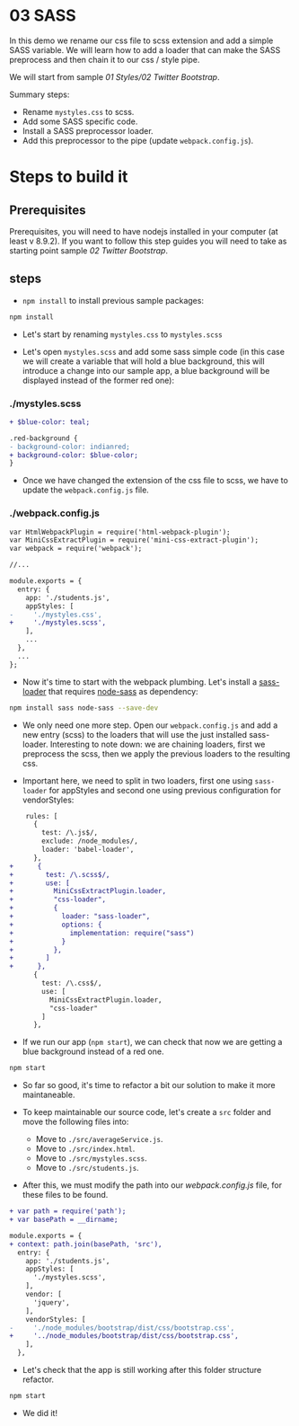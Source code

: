 # 03 SASS

In this demo we rename our css file to scss extension and add a simple SASS variable. We will learn how to add a loader that can
make the SASS preprocess and then chain it to our css / style pipe.

We will start from sample _01 Styles/02 Twitter Bootstrap_.

Summary steps:
 - Rename `mystyles.css` to scss.
 - Add some SASS specific code.
 - Install a SASS preprocessor loader.
 - Add this preprocessor to the pipe (update `webpack.config.js`).

# Steps to build it

## Prerequisites

Prerequisites, you will need to have nodejs installed in your computer (at least v 8.9.2). If you want to follow this step guides you will need to take as starting point sample _02 Twitter Bootstrap_.

## steps

- `npm install` to install previous sample packages:

```bash
npm install
```


- Let's start by renaming `mystyles.css` to `mystyles.scss`

- Let's open `mystyles.scss` and add some sass simple code (in this case we will create a variable that will hold a blue background, this will introduce a change into our sample app, a blue background will be displayed instead of the former red one):

### ./mystyles.scss
```diff
+ $blue-color: teal;

.red-background {
- background-color: indianred;
+ background-color: $blue-color;
}

```
- Once we have changed the extension of the css file to scss, we have to update the `webpack.config.js` file.

### ./webpack.config.js
```diff
var HtmlWebpackPlugin = require('html-webpack-plugin');
var MiniCssExtractPlugin = require('mini-css-extract-plugin');
var webpack = require('webpack');

//...

module.exports = {
  entry: {
    app: './students.js',
    appStyles: [
-     './mystyles.css',
+     './mystyles.scss',
    ],
    ...
  },
  ...
};
```

- Now it's time to start with the webpack plumbing. Let's install a [sass-loader](https://github.com/webpack-contrib/sass-loader) that requires [node-sass](https://github.com/sass/node-sass) as dependency:

```bash
npm install sass node-sass --save-dev
```

- We only need one more step. Open our `webpack.config.js` and add a new  entry (scss) to the loaders that will use the just installed sass-loader. Interesting to note down: we are chaining loaders, first we preprocess the scss, then we apply the previous loaders to the resulting css.

- Important here, we need to split in two loaders, first one using `sass-loader` for appStyles and second one using previous configuration for vendorStyles:


```diff
    rules: [
      {
        test: /\.js$/,
        exclude: /node_modules/,
        loader: 'babel-loader',
      },
+      {
+        test: /\.scss$/,
+        use: [
+          MiniCssExtractPlugin.loader,
+          "css-loader",
+          {
+            loader: "sass-loader",
+            options: {
+              implementation: require("sass")
+            }
+          },
+        ]
+      },
      {
        test: /\.css$/,
        use: [
          MiniCssExtractPlugin.loader,
          "css-loader"
        ]
      },
```

- If we run our app (`npm start`), we can check that now we are getting a blue background instead of a red one.

```bash
npm start
```
- So far so good, it's time to refactor a bit our
solution to make it more maintaneable.

- To keep maintainable our source code, let's create a `src` folder and move the following files into:
  - Move to `./src/averageService.js`.
  - Move to `./src/index.html`.
  - Move to `./src/mystyles.scss`.
  - Move to `./src/students.js`.

- After this, we must modify the path into our _webpack.config.js_ file, for these files to be found.

```diff
+ var path = require('path');
+ var basePath = __dirname;

module.exports = {
+ context: path.join(basePath, 'src'),  
  entry: {
    app: './students.js',
    appStyles: [
      './mystyles.scss',
    ],
    vendor: [
      'jquery',
    ],
    vendorStyles: [
-     './node_modules/bootstrap/dist/css/bootstrap.css',
+     '../node_modules/bootstrap/dist/css/bootstrap.css',
    ],
  },
```

- Let's check that the app is still working after this folder structure refactor.

```bash
npm start
```
- We did it!



